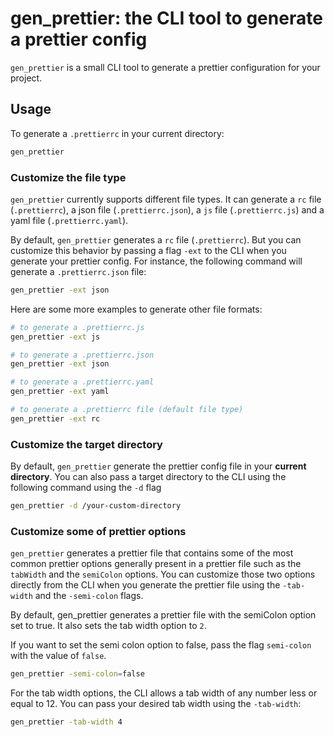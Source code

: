 # gen_prettier: the CLI tool to generate a prettier config

`gen_prettier` is a small CLI tool to generate a prettier configuration for your project.

## Usage

To generate a `.prettierrc` in your current directory:

```sh
gen_prettier
```

### Customize the file type

`gen_prettier` currently supports different file types. It can generate a `rc` file (`.prettierrc`), a json file (`.prettierrc.json`), a `js` file (`.prettierrc.js`) and a yaml file (`.prettierrc.yaml`).

By default, `gen_prettier` generates a `rc` file (`.prettierrc`). But you can customize this behavior by passing a flag `-ext` to the CLI when you generate your prettier config.
For instance, the following command will generate a `.prettierrc.json` file:

```sh
gen_prettier -ext json
```

Here are some more examples to generate other file formats:

```sh
# to generate a .prettierrc.js
gen_prettier -ext js

# to generate a .prettierrc.json
gen_prettier -ext json

# to generate a .prettierrc.yaml
gen_prettier -ext yaml

# to generate a .prettierrc file (default file type)
gen_prettier -ext rc
```

### Customize the target directory

By default, `gen_prettier` generate the prettier config file in your **current directory**. You can also pass a target directory to the CLI using the following command using the `-d` flag

```sh
gen_prettier -d /your-custom-directory
```

### Customize some of prettier options

`gen_prettier` generates a prettier file that contains some of the most common prettier options generally present in a prettier file such as the `tabWidth` and the `semiColon` options. You can customize those two options directly from the CLI when you generate the prettier file using the `-tab-width` and the `-semi-colon` flags.

By default, gen_prettier generates a prettier file with the semiColon option set to true. It also sets the tab width option to `2`.

If you want to set the semi colon option to false, pass the flag `semi-colon` with the value of `false`.

```sh
gen_prettier -semi-colon=false
```

For the tab width options, the CLI allows a tab width of any number less or equal to 12. You can pass your desired tab width using the `-tab-width`:

```sh
gen_prettier -tab-width 4
```

